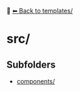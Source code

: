 📁 [⬅ Back to templates/](../README.md)

# src/


## Subfolders
- [components/](./components/README.md)